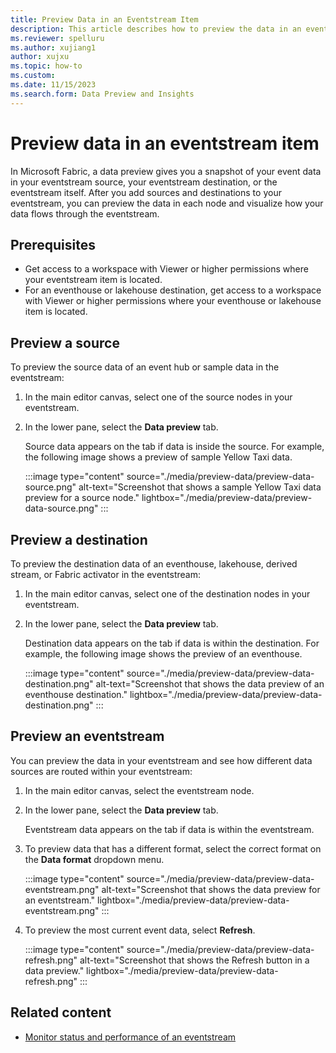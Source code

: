 ```yaml
---
title: Preview Data in an Eventstream Item
description: This article describes how to preview the data in an eventstream item by using the Microsoft Fabric eventstreams feature.
ms.reviewer: spelluru
ms.author: xujiang1
author: xujxu
ms.topic: how-to
ms.custom:
ms.date: 11/15/2023
ms.search.form: Data Preview and Insights
---
```


# Preview data in an eventstream item

In Microsoft Fabric, a data preview gives you a snapshot of your event data in your eventstream source, your eventstream destination, or the eventstream itself. After you add sources and destinations to your eventstream, you can preview the data in each node and visualize how your data flows through the eventstream.

## Prerequisites

- Get access to a workspace with Viewer or higher permissions where your eventstream item is located.
- For an eventhouse or lakehouse destination, get access to a workspace with Viewer or higher permissions where your eventhouse or lakehouse item is located.

## Preview a source

To preview the source data of an event hub or sample data in the eventstream:

1. In the main editor canvas, select one of the source nodes in your eventstream.

1. In the lower pane, select the **Data preview** tab.

   Source data appears on the tab if data is inside the source. For example, the following image shows a preview of sample Yellow Taxi data.

   :::image type="content" source="./media/preview-data/preview-data-source.png" alt-text="Screenshot that shows a sample Yellow Taxi data preview for a source node." lightbox="./media/preview-data/preview-data-source.png" :::

## Preview a destination

To preview the destination data of an eventhouse, lakehouse, derived stream, or Fabric activator in the eventstream:

1. In the main editor canvas, select one of the destination nodes in your eventstream.

1. In the lower pane, select the **Data preview** tab.

   Destination data appears on the tab if data is within the destination. For example, the following image shows the preview of an eventhouse.

   :::image type="content" source="./media/preview-data/preview-data-destination.png" alt-text="Screenshot that shows the data preview of an eventhouse destination." lightbox="./media/preview-data/preview-data-destination.png" :::

## Preview an eventstream

You can preview the data in your eventstream and see how different data sources are routed within your eventstream:

1. In the main editor canvas, select the eventstream node.

1. In the lower pane, select the **Data preview** tab.

   Eventstream data appears on the tab if data is within the eventstream.

1. To preview data that has a different format, select the correct format on the **Data format** dropdown menu.

   :::image type="content" source="./media/preview-data/preview-data-eventstream.png" alt-text="Screenshot that shows the data preview for an eventstream." lightbox="./media/preview-data/preview-data-eventstream.png" :::

1. To preview the most current event data, select **Refresh**.

   :::image type="content" source="./media/preview-data/preview-data-refresh.png" alt-text="Screenshot that shows the Refresh button in a data preview." lightbox="./media/preview-data/preview-data-refresh.png" :::

## Related content

- [Monitor status and performance of an eventstream](monitor.md)
